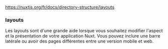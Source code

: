 https://nuxtjs.org/fr/docs/directory-structure/layouts

### layouts
Les layouts sont d'une grande aide lorsque vous souhaitez modifier l'aspect et la présentation de votre application Nuxt. Vous pouvez inclure une barre latérale ou avoir des pages différentes entre une version mobile et web.

